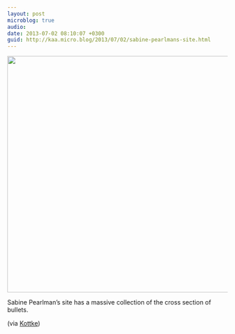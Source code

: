 ```yaml
---
layout: post
microblog: true
audio: 
date: 2013-07-02 08:10:07 +0300
guid: http://kaa.micro.blog/2013/07/02/sabine-pearlmans-site.html
---
```

<img src="https://micro.kaa.bz/uploads/2018/3437c9850f.jpg" alt="" width="837" height="539" class="alignnone size-full wp-image-620" />

Sabine Pearlman’s site has a massive collection of the cross section of bullets.

(via <a href="http://kottke.org/13/06/bullet-cross-sections">Kottke</a>)
